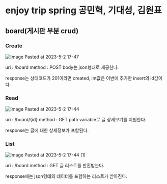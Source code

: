 # enjoy trip spring 공민혁, 기대성, 김원표

## board(게시판 부분 crud)

### Create
![Image Pasted at 2023-5-2 17-47](https://user-images.githubusercontent.com/69501435/235645428-25e99d29-f794-45a1-988e-5a895ded4ad3.png)

uri : /board
method : POST
body는 json형태로 제공한다.

response는 상태코드가 201이라면 created, int값은 이번에 추가한 insert의 id값이다.

### Read
![Image Pasted at 2023-5-2 17-44](https://user-images.githubusercontent.com/69501435/235646115-0941272d-2c8b-4783-a538-bdb47065efb7.png)

uri : /board/{id}
method : GET
path variable로 글 상세보기를 지원한다.

response는 글에 대한 상세정보가 포함된다. 

### List
![Image Pasted at 2023-5-2 17-44 (1)](https://user-images.githubusercontent.com/69501435/235646547-e8d5538c-d2ae-4ab8-b954-e670a5a720ad.png)

uri : /board
method : GET
글 리스트를 반환받는다.

response에는 json형태의 데이터를 포함하는 리스트가 받아진다.
